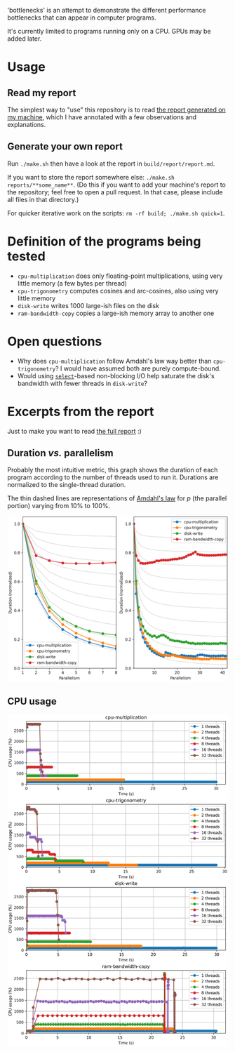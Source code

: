 <!-- Copyright 2022 Vincent Jacques -->

'bottlenecks' is an attempt to demonstrate the different performance bottlenecks that can appear in computer programs.

It's currently limited to programs running only on a CPU.
GPUs may be added later.

Usage
=====

Read my report
--------------

The simplest way to "use" this repository is to read [the report generated on my machine](reports/jacquev6-sam/report.md), which I have annotated with a few observations and explanations.

Generate your own report
------------------------

Run `./make.sh` then have a look at the report in `build/report/report.md`.

If you want to store the report somewhere else: `./make.sh reports/**some_name**`. (Do this if you want to add your machine's report to the repository; feel free to open a pull request. In that case, please include all files in that directory.)

For quicker iterative work on the scripts: `rm -rf build; ./make.sh quick=1`.

Definition of the programs being tested
=======================================

- `cpu-multiplication` does only floating-point multiplications, using very little memory (a few bytes per thread)
- `cpu-trigonometry` computes cosines and arc-cosines, also using very little memory
- `disk-write` writes 1000 large-ish files on the disk
- `ram-bandwidth-copy` copies a large-ish memory array to another one

Open questions
==============

- Why does `cpu-multiplication` follow Amdahl's law way better than `cpu-trigonometry`? I would have assumed both are purely compute-bound.
- Would using [`select`](https://linux.die.net/man/2/select)-based non-blocking I/O help saturate the disk's bandwidth with fewer threads in `disk-write`?

Excerpts from the report
========================

Just to make you want to read [the full report](reports/jacquev6-sam/report.md) :)

## Duration *vs.* parallelism

Probably the most intuitive metric, this graph shows the duration of each program according to the number of threads used to run it.
Durations are normalized to the single-thread duration.

The thin dashed lines are representations of [Amdahl's law](https://en.wikipedia.org/wiki/Amdahl%27s_law) for $p$ (the parallel portion) varying from 10% to 100%.

![Duration vs. parallelism](reports/jacquev6-sam/duration-vs-parallelism.png)

## CPU usage

![CPU usage](reports/jacquev6-sam/instant-cpu-usage.png)
